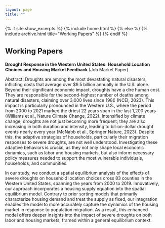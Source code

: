 ```yaml
---
layout: page
title: ""
---
```


{% if site.show_excerpts %}
  {% include home.html %}
{% else %}
  {% include archive.html title="Working Papers" %}
{% endif %}

<h2 style="font-size:24px;">Working Papers</h2>

**Drought Response in the Western United States: Household Location Choices and Housing Market Feedback** (Job Market Paper)

Abstract: Droughts are among the most devastating natural disasters, inflicting costs that average over $9.5 billion annually
in the U.S. alone. Beyond their significant economic impact, droughts have a dire human cost. They are responsible
for the second-highest number of deaths among natural disasters, claiming over 3,000 lives since 1980 (NCEI, 2023). This impact is particularly pronounced in the Western U.S., where the period from 2000 to 2021 marked the driest 22 years span in the last 1,200 years (Williams et al., Nature Climate Change, 2022). Intensified by climate change, droughts are not just becoming more frequent; they are also increasing in both duration and intensity, leading to billion-dollar drought events nearly every year (McNabb et al., Springer Nature, 2023). Despite this, the adaptive strategies of households, particularly their migration responses to severe droughts, are not well understood. Investigating these adaptive behaviors is crucial, as they not only shape local economic dynamics, such as labor and housing markets, but also inform necessary policy measures needed to support the most vulnerable individuals, households, and communities.

In our study, we conduct a spatial equilibrium analysis of the effects of severe droughts on household location choices cross 83 counties in the Western United States, spanning the years from 2000 to 2019. Innovatively, our approach incorporates a housing supply equation into the spatial equilibrium model. Contrary to prior sorting models that primarily characterize housing demand and treat the supply as fixed, our integration enables the model to more accurately capture the dynamics of the housing market in response to population migration. As a result, this enhanced model offers deeper insights into the impact of severe droughts on both labor and housing markets, framed within a general equilibrium context.
